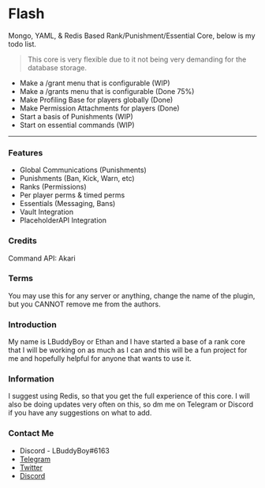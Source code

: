 # Flash

Mongo, YAML, & Redis Based Rank/Punishment/Essential Core, below is my todo list.
> This core is very flexible due to it not being very demanding for the database storage.

- Make a /grant menu that is configurable (WIP)
- Make a /grants menu that is configurable (Done 75%)
- Make Profiling Base for players globally (Done)
- Make Permission Attachments for players (Done)
- Start a basis of Punishments (WIP)
- Start on essential commands (WIP)

***

### Features

- Global Communications (Punishments)
- Punishments (Ban, Kick, Warn, etc)
- Ranks (Permissions)
- Per player perms & timed perms
- Essentials (Messaging, Bans)
- Vault Integration
- PlaceholderAPI Integration

### Credits

Command API: Akari

### Terms

You may use this for any server or anything, change the name of the plugin, but you CANNOT remove me from the authors.

### Introduction

My name is LBuddyBoy or Ethan and I have started a base of a rank core that I will be working on as much as I can and this will be a fun project for me and hopefully helpful for anyone that wants to use it.

### Information

I suggest using Redis, so that you get the full experience of this core.
I will also be doing updates very often on this, so dm me on Telegram or Discord if you have any suggestions on what to add.

### Contact Me

- Discord - LBuddyBoy#6163
- [Telegram](https://t.me/LBuddyBoy)
- [Twitter](https://twitter.com/LBuddyBoy)
- [Discord](http://discord.lbuddyboy.me)
